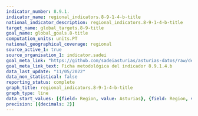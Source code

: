 ```yaml
---
indicator_number: 8.9.1.
indicator_name: regional_indicators.8-9-1-4-b-title
national_indicator_description: regional_indicators.8-9-1-4-b-title
target_name: global_targets.8-9-title
goal_name: global_goals.8-title
computation_units: units.PT
national_geographical_coverage: regional
source_active_1: true
source_organisation_1: indicator.sadei
goal_meta_link: "https://github.com/sadeiasturias/asturias-datos/raw/develop/descargas/metodologia/8.9.1.4.b.pdf"
goal_meta_link_text: Ficha metodológica del indicador 8.9.1.4.b
data_last_update: "11/05/2022"
data_non_statistical: false
reporting_status: complete
graph_title: regional_indicators.8-9-1-4-b-title
graph_type: line
data_start_values: [{field: Region, value: Asturias}, {field: Region, value: España}]
precision: [{decimals: 2}]
---
```

